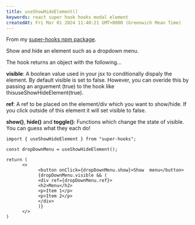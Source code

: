 ```yaml
---
title: useShowHideElement()
keywords: react super hook hooks modal element
createdAt: Fri Mar 01 2024 11:40:21 GMT+0000 (Greenwich Mean Time)
---
```


From my [super-hooks npm package](https://www.npmjs.com/package/super-hooks).

Show and hide an element such as a dropdown menu.

The hook returns an object with the following...
    
**visible**: A boolean value used in your jsx to conditionally dispaly the element. By default visible is set to false. However, you can overide this by passing an arguement (true) to the hook like thisuseShowHideElement(true).

**ref**: A ref to be placed on the element/div which you want to show/hide. If you click outside of this element it will set visible to false.

**show()**, **hide()** and **toggle()**: Functions which change the state of visible. You can guess what they each do!

```
import { useShowHideElement } from "super-hooks";

const dropDownMenu = useShowHideElement();

return (
      <>
            <button onClick={dropDownMenu.show}>Show  menu</button>
            {dropDownMenu.visible && (
            <div ref={dropDownMenu.ref}>
            <h2>Menu</h2>
            <p>Item 1</p>
            <p>Item 2</p>
            </div>
            )}
      </>
)
```
